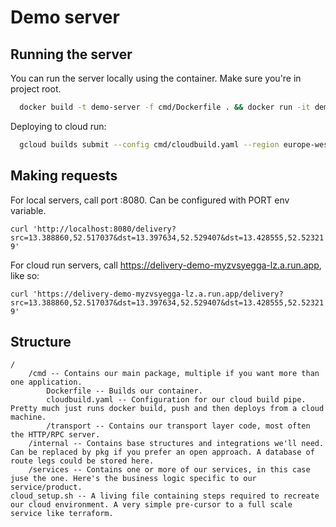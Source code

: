 # Demo server

## Running the server
You can run the server locally using the container. Make sure you're in project root.
```bash
  docker build -t demo-server -f cmd/Dockerfile . && docker run -it demo-server
```

Deploying to cloud run:
```bash
  gcloud builds submit --config cmd/cloudbuild.yaml --region europe-west1 .
```

## Making requests
For local servers, call port :8080. Can be configured with PORT env variable.

`curl 'http://localhost:8080/delivery?src=13.388860,52.517037&dst=13.397634,52.529407&dst=13.428555,52.523219'`

For cloud run servers, call https://delivery-demo-myzvsyegga-lz.a.run.app, like so:

`curl 'https://delivery-demo-myzvsyegga-lz.a.run.app/delivery?src=13.388860,52.517037&dst=13.397634,52.529407&dst=13.428555,52.523219'`

## Structure
```
/
    /cmd -- Contains our main package, multiple if you want more than one application.
        Dockerfile -- Builds our container.
        cloudbuild.yaml -- Configuration for our cloud build pipe. Pretty much just runs docker build, push and then deploys from a cloud machine.
        /transport -- Contains our transport layer code, most often the HTTP/RPC server.
    /internal -- Contains base structures and integrations we'll need. Can be replaced by pkg if you prefer an open approach. A database of route legs could be stored here.
    /services -- Contains one or more of our services, in this case juse the one. Here's the business logic specific to our service/product.
cloud_setup.sh -- A living file containing steps required to recreate our cloud environment. A very simple pre-cursor to a full scale service like terraform.
```